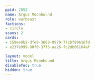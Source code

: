 ```yaml
---
ppid: 2852
name: Argus Moonhound
role: warbeast
factions:
- circle
scans: 2
cards:
- 158ee9b2-dfe9-3660-9970-77cbf89616fd
- e237e099-80f0-37f3-aa26-fc2db06164af

layout: model
title: Argus Moonhound
disableToc: true
hidden: true
---
```

